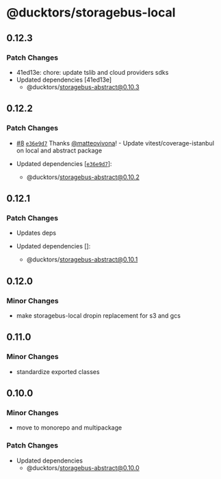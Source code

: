 # @ducktors/storagebus-local

## 0.12.3

### Patch Changes

- 41ed13e: chore: update tslib and cloud providers sdks
- Updated dependencies [41ed13e]
  - @ducktors/storagebus-abstract@0.10.3

## 0.12.2

### Patch Changes

- [#8](https://github.com/ducktors/storagebus/pull/8) [`e36e9d7`](https://github.com/ducktors/storagebus/commit/e36e9d74183b5a1c3fc9920236854abfc6006c45) Thanks [@matteovivona](https://github.com/matteovivona)! - Update vitest/coverage-istanbul on local and abstract package

- Updated dependencies [[`e36e9d7`](https://github.com/ducktors/storagebus/commit/e36e9d74183b5a1c3fc9920236854abfc6006c45)]:
  - @ducktors/storagebus-abstract@0.10.2

## 0.12.1

### Patch Changes

- Updates deps

- Updated dependencies []:
  - @ducktors/storagebus-abstract@0.10.1

## 0.12.0

### Minor Changes

- make storagebus-local dropin replacement for s3 and gcs

## 0.11.0

### Minor Changes

- standardize exported classes

## 0.10.0

### Minor Changes

- move to monorepo and multipackage

### Patch Changes

- Updated dependencies
  - @ducktors/storagebus-abstract@0.10.0

